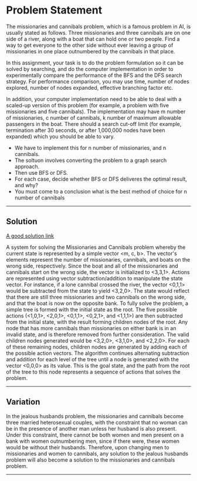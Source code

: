 # Problem Statement

The missionaries and cannibals problem, which is a famous problem in AI,  is usually stated as follows. Three missionaries and three cannibals are on one side of a river, along with a boat that can hold one or two people. Find a way to get everyone to the other side without ever leaving a group of missionaries in one place outnumbered by the cannibals in that place.

In this assignment, your task is to do the problem formulation so it can be solved by searching, and do the computer implementation in order to experimentally compare the performance of the BFS and the DFS search strategy. For performance comparison, you may use time, number of nodes explored, number of nodes expanded, effective branching factor etc.

In addition, your computer implementation need to be able to deal with a scaled-up version of this problem (for example, a problem with five missionaries and five cannibals). The implementation may have m number of missionaries, c number of cannibals, k number of maximum allowable passengers in the boat. There should a search cut-off limit (for example, termination after 30 seconds, or after 1,000,000 nodes have been expanded) which you should be able to vary.

- We have to implement this for n number of missionaries, and n cannibals.
- The soltuon involves converting the problem to a graph search approach.
- Then use BFS or DFS.
- For each case, decide whether BFS or DFS deliveres the optimal result, and why?
- You must come to a conclusion what is the best method of choice for n number of cannibals

---

## Solution

[A good solution link](https://www.youtube.com/watch?v=4VBilo4bt68)

A system for solving the Missionaries and Cannibals problem whereby the current state is represented by a simple vector <m, c, b>. The vector's elements represent the number of missionaries, cannibals, and boats on the wrong side, respectively. Since the boat and all of the missionaries and cannibals start on the wrong side, the vector is initialized to <3,3,1>. Actions are represented using vector subtraction/addition to manipulate the state vector. For instance, if a lone cannibal crossed the river, the vector <0,1,1> would be subtracted from the state to yield <3,2,0>. The state would reflect that there are still three missionaries and two cannibals on the wrong side, and that the boat is now on the opposite bank. To fully solve the problem, a simple tree is formed with the initial state as the root. The five possible actions (<1,0,1>, <2,0,1>, <0,1,1>, <0,2,1>, and <1,1,1>) are then subtracted from the initial state, with the result forming children nodes of the root. Any node that has more cannibals than missionaries on either bank is in an invalid state, and is therefore removed from further consideration. The valid children nodes generated would be <3,2,0>, <3,1,0>, and <2,2,0>. For each of these remaining nodes, children nodes are generated by adding each of the possible action vectors. The algorithm continues alternating subtraction and addition for each level of the tree until a node is generated with the vector <0,0,0> as its value. This is the goal state, and the path from the root of the tree to this node represents a sequence of actions that solves the problem.

---

## Variation

In the jealous husbands problem, the missionaries and cannibals become three married heterosexual couples, with the constraint that no woman can be in the presence of another man unless her husband is also present. Under this constraint, there cannot be both women and men present on a bank with women outnumbering men, since if there were, these women would be without their husbands. Therefore, upon changing men to missionaries and women to cannibals, any solution to the jealous husbands problem will also become a solution to the missionaries and cannibals problem.

---